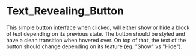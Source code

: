 # Text_Revealing_Button
This simple button interface when clicked, will either show or hide a block of text depending on its previous state. The button should be styled and have a clean transition when hovered over. On top of that, the text of the button should change depending on its feature (eg. "Show" vs "Hide").
